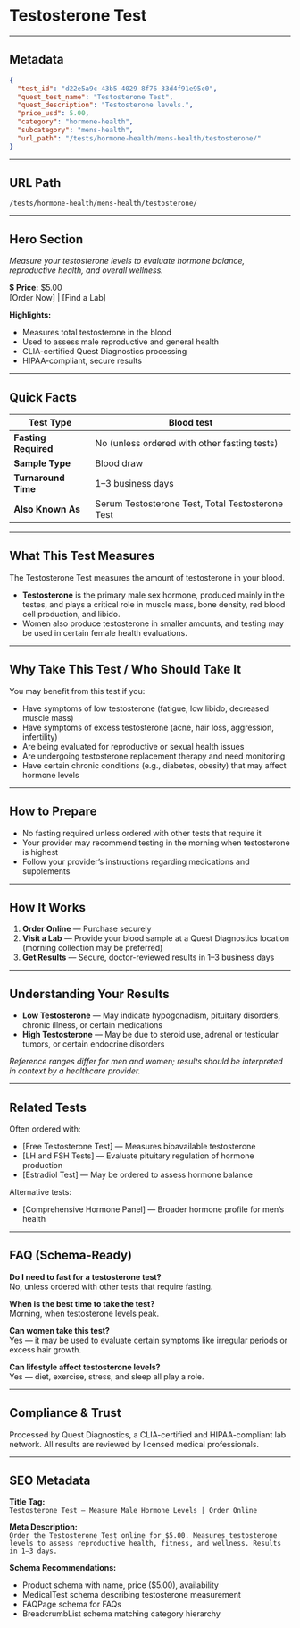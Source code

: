 # Testosterone Test

---

## Metadata
```json
{
  "test_id": "d22e5a9c-43b5-4029-8f76-33d4f91e95c0",
  "quest_test_name": "Testosterone Test",
  "quest_description": "Testosterone levels.",
  "price_usd": 5.00,
  "category": "hormone-health",
  "subcategory": "mens-health",
  "url_path": "/tests/hormone-health/mens-health/testosterone/"
}
```

---

## URL Path
`/tests/hormone-health/mens-health/testosterone/`

---

## Hero Section
_Measure your testosterone levels to evaluate hormone balance, reproductive health, and overall wellness._

💲 **Price:** $5.00  
[Order Now] | [Find a Lab]

**Highlights:**
- Measures total testosterone in the blood
- Used to assess male reproductive and general health
- CLIA-certified Quest Diagnostics processing
- HIPAA-compliant, secure results

---

## Quick Facts
| **Test Type**         | Blood test |
|----------------------|------------|
| **Fasting Required** | No (unless ordered with other fasting tests) |
| **Sample Type**      | Blood draw |
| **Turnaround Time**  | 1–3 business days |
| **Also Known As**    | Serum Testosterone Test, Total Testosterone Test |

---

## What This Test Measures
The Testosterone Test measures the amount of testosterone in your blood.  
- **Testosterone** is the primary male sex hormone, produced mainly in the testes, and plays a critical role in muscle mass, bone density, red blood cell production, and libido.  
- Women also produce testosterone in smaller amounts, and testing may be used in certain female health evaluations.

---

## Why Take This Test / Who Should Take It
You may benefit from this test if you:
- Have symptoms of low testosterone (fatigue, low libido, decreased muscle mass)
- Have symptoms of excess testosterone (acne, hair loss, aggression, infertility)
- Are being evaluated for reproductive or sexual health issues
- Are undergoing testosterone replacement therapy and need monitoring
- Have certain chronic conditions (e.g., diabetes, obesity) that may affect hormone levels

---

## How to Prepare
- No fasting required unless ordered with other tests that require it  
- Your provider may recommend testing in the morning when testosterone is highest  
- Follow your provider’s instructions regarding medications and supplements

---

## How It Works
1. **Order Online** — Purchase securely  
2. **Visit a Lab** — Provide your blood sample at a Quest Diagnostics location (morning collection may be preferred)  
3. **Get Results** — Secure, doctor-reviewed results in 1–3 business days

---

## Understanding Your Results
- **Low Testosterone** — May indicate hypogonadism, pituitary disorders, chronic illness, or certain medications  
- **High Testosterone** — May be due to steroid use, adrenal or testicular tumors, or certain endocrine disorders

*Reference ranges differ for men and women; results should be interpreted in context by a healthcare provider.*

---

## Related Tests
Often ordered with:
- [Free Testosterone Test] — Measures bioavailable testosterone  
- [LH and FSH Tests] — Evaluate pituitary regulation of hormone production  
- [Estradiol Test] — May be ordered to assess hormone balance

Alternative tests:
- [Comprehensive Hormone Panel] — Broader hormone profile for men’s health

---

## FAQ (Schema-Ready)
**Do I need to fast for a testosterone test?**  
No, unless ordered with other tests that require fasting.

**When is the best time to take the test?**  
Morning, when testosterone levels peak.

**Can women take this test?**  
Yes — it may be used to evaluate certain symptoms like irregular periods or excess hair growth.

**Can lifestyle affect testosterone levels?**  
Yes — diet, exercise, stress, and sleep all play a role.

---

## Compliance & Trust
Processed by Quest Diagnostics, a CLIA-certified and HIPAA-compliant lab network. All results are reviewed by licensed medical professionals.

---

## SEO Metadata
**Title Tag:**  
`Testosterone Test – Measure Male Hormone Levels | Order Online`

**Meta Description:**  
`Order the Testosterone Test online for $5.00. Measures testosterone levels to assess reproductive health, fitness, and wellness. Results in 1–3 days.`

**Schema Recommendations:**
- Product schema with name, price ($5.00), availability
- MedicalTest schema describing testosterone measurement
- FAQPage schema for FAQs
- BreadcrumbList schema matching category hierarchy
